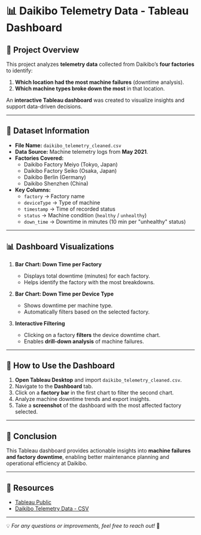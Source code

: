 
# 📊 Daikibo Telemetry Data - Tableau Dashboard

## 📝 Project Overview
This project analyzes **telemetry data** collected from Daikibo’s **four factories** to identify:
1. **Which location had the most machine failures** (downtime analysis).
2. **Which machine types broke down the most** in that location.

An **interactive Tableau dashboard** was created to visualize insights and support data-driven decisions.

---

## 📂 Dataset Information
- **File Name:** `daikibo_telemetry_cleaned.csv`
- **Data Source:** Machine telemetry logs from **May 2021**.
- **Factories Covered:**
  - Daikibo Factory Meiyo (Tokyo, Japan)
  - Daikibo Factory Seiko (Osaka, Japan)
  - Daikibo Berlin (Germany)
  - Daikibo Shenzhen (China)
- **Key Columns:**
  - `factory` → Factory name
  - `deviceType` → Type of machine
  - `timestamp` → Time of recorded status
  - `status` → Machine condition (`healthy` / `unhealthy`)
  - `down_time` → Downtime in minutes (10 min per "unhealthy" status)

---

## 📊 Dashboard Visualizations
1. **Bar Chart: Down Time per Factory**
   - Displays total downtime (minutes) for each factory.
   - Helps identify the factory with the most breakdowns.
   
2. **Bar Chart: Down Time per Device Type**
   - Shows downtime per machine type.
   - Automatically filters based on the selected factory.
   
3. **Interactive Filtering**
   - Clicking on a factory **filters** the device downtime chart.
   - Enables **drill-down analysis** of machine failures.

---

## 🚀 How to Use the Dashboard
1. **Open Tableau Desktop** and import `daikibo_telemetry_cleaned.csv`.
2. Navigate to the **Dashboard** tab.
3. Click on a **factory bar** in the first chart to filter the second chart.
4. Analyze machine downtime trends and export insights.
5. Take a **screenshot** of the dashboard with the most affected factory selected.

---

## 📌 Conclusion
This Tableau dashboard provides actionable insights into **machine failures and factory downtime**, enabling better maintenance planning and operational efficiency at Daikibo.

---

## 🔗 Resources
- [Tableau Public](https://public.tableau.com/)
- [Daikibo Telemetry Data - CSV](daikibo_telemetry_cleaned.csv)

---

💡 *For any questions or improvements, feel free to reach out!* 🚀
